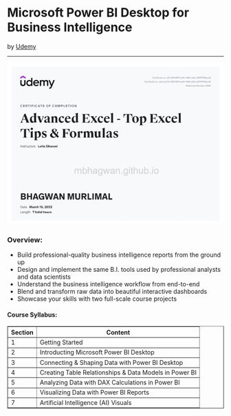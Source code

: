 <h1>Microsoft Power BI Desktop for Business Intelligence</h1>
by <a href="https://nlbsg.udemy.com/course-dashboard-redirect/?course_id=1570206">Udemy</a>
<hr>

<!-- ![Certificate of Completion]() -->

![Certificate of Achievement](/images/advanced_excel_tips_formulas.jpg)
 
<h3>Overview:</h3>
<ul>
 <li>Build professional-quality business intelligence reports from the ground up</li>
 <li>Design and implement the same B.I. tools used by professional analysts and data scientists</li>
 <li>Understand the business intelligence workflow from end-to-end</li>
 <li>Blend and transform raw data into beautiful interactive dashboards</li>
 <li>Showcase your skills with two full-scale course projects</li>
</ul>

<h4>Course Syllabus:</h4>

<table border="1">
 <tr>
  <th>Section</th>
  <th>Content</th>
 </tr>
 <tr>
  <td>1</td>
  <td>Getting Started</td>
 </tr>
 <tr>
  <td>2</td>
  <td>Introducting Microsoft Power BI Desktop</td>
 </tr>
 <tr>
  <td>3</td>
  <td>Connecting & Shaping Data with Power BI Desktop</td>
 </tr>
 <tr>
  <td>4</td>
  <td>Creating Table Relationships & Data Models in Power BI</td>
 </tr>
  <tr>
  <td>5</td>
  <td>Analyzing Data with DAX Calculations in Power BI</td>
 </tr>
  <tr>
  <td>6</td>
  <td>Visualizing Data with Power BI Reports</td>
 </tr>
  <tr>
  <td>7</td>
  <td>Artificial Intelligence (AI) Visuals</td>
 </tr>
</table>
